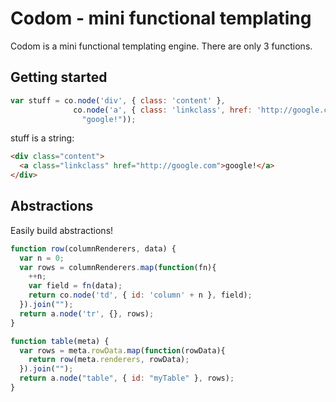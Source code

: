 
# Codom - mini functional templating

Codom is a mini functional templating engine. There are only 3 functions.

## Getting started

```js
var stuff = co.node('div', { class: 'content' },
              co.node('a', { class: 'linkclass', href: 'http://google.com' },
                "google!"));
```

stuff is a string:

```html
<div class="content">
  <a class="linkclass" href="http://google.com">google!</a>
</div>
```

## Abstractions

Easily build abstractions!

```js
function row(columnRenderers, data) {
  var n = 0;
  var rows = columnRenderers.map(function(fn){
    ++n;
    var field = fn(data);
    return co.node('td', { id: 'column' + n }, field);
  }).join("");
  return a.node('tr', {}, rows);
}

function table(meta) {
  var rows = meta.rowData.map(function(rowData){
    return row(meta.renderers, rowData);
  }).join("");
  return a.node("table", { id: "myTable" }, rows);
}
``` 

